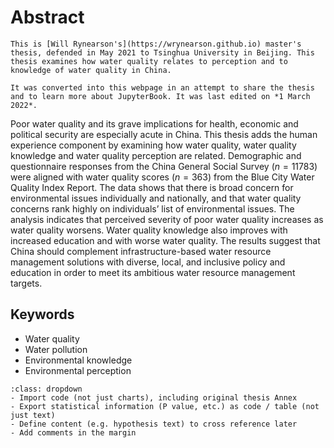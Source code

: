 # Abstract

```{admonition} Introduction
This is [Will Rynearson's](https://wrynearson.github.io) master's thesis, defended in May 2021 to Tsinghua University in Beijing. This thesis examines how water quality relates to perception and to knowledge of water quality in China.

It was converted into this webpage in an attempt to share the thesis and to learn more about JupyterBook. It was last edited on *1 March 2022*.
```

Poor water quality and its grave implications for health, economic and political security are especially acute in China. This thesis adds the human experience component by examining how water quality, water quality knowledge and water quality perception are related. Demographic and questionnaire responses from the China General Social Survey ($n=11783$) were aligned with water quality scores ($n=363$) from the Blue City Water Quality Index Report. The data shows that there is broad concern for environmental issues individually and nationally, and that water quality concerns rank highly on individuals’ list of environmental issues. The analysis indicates that perceived severity of poor water quality increases as water quality worsens. Water quality knowledge also improves with increased education and with worse water quality. The results suggest that China should complement infrastructure-based water resource management solutions with diverse, local, and inclusive policy and education in order to meet its ambitious water resource management targets.

## Keywords

- Water quality
- Water pollution
- Environmental knowledge
- Environmental perception

```{admonition} To-do
:class: dropdown
- Import code (not just charts), including original thesis Annex
- Export statistical information (P value, etc.) as code / table (not just text)
- Define content (e.g. hypothesis text) to cross reference later
- Add comments in the margin
```